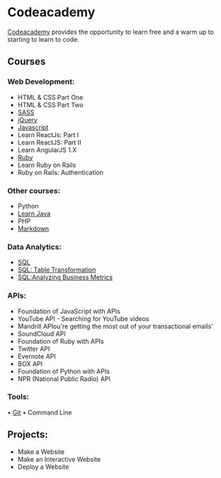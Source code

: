 # Codeacademy


[Codeacademy](https://www.codecademy.com/learn/all) provides the opportunity to learn free and a warm up to starting to learn to code. 


## Courses 

### Web Development: 

* HTML & CSS Part One 
* HTML & CSS Part Two 
* [SASS](https://github.com/malevolentninja/Codeacademy/tree/master/Sass)
* [jQuery](https://github.com/malevolentninja/Codeacademy/tree/master/JQuery) 
* [Javascript](https://github.com/malevolentninja/Codeacademy/tree/master/Javascript) 
* Learn ReactJs: Part I
* Learn ReactJS: Part II
* Learn AngularJS 1.X
* [Ruby](https://github.com/malevolentninja/Codeacademy/tree/master/Ruby)
* Learn Ruby on Rails
* Ruby on Rails: Authentication 

### Other courses:

* Python
* [Learn Java](https://github.com/malevolentninja/Codeacademy/tree/master/Java) 
* PHP
* [Markdown](https://github.com/malevolentninja/Codeacademy/blob/master/Markdown.html)


### Data Analytics: 
* [SQL](https://github.com/malevolentninja/Codeacademy/tree/master/SQL/Learn-SQL)
* [SQL: Table Transformation](https://github.com/malevolentninja/Codeacademy/tree/master/SQL/SQL-Table-Transformation)
* [SQL:Analyzing Business Metrics](https://github.com/malevolentninja/Codeacademy/tree/master/SQL/SQL-Analyzing-Business-Metrics)

### APIs: 
* Foundation of JavaScript with APIs
* YouTube API - Searching for YouTube videos
* Mandrill APIou're getting the most out of your transactional emails'
* SoundCloud API
* Foundation of Ruby with APIs
* Twitter API 
* Evernote API
* BOX API 
* Foundation of Python with APIs
* NPR (National Public Radio) API 



### Tools: 

• [Git](https://github.com/malevolentninja/Codeacademy/tree/master/Learn_Git) 
• Command Line 

## Projects: 

- Make a Website
- Make an Interactive Website
- Deploy a Website
